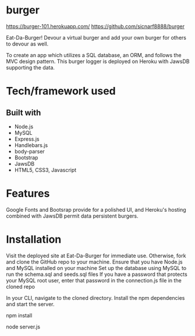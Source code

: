 # burger

https://burger-101.herokuapp.com/
https://github.com/sicnarf8888/burger

Eat-Da-Burger!
Devour a virtual burger and add your own burger for others to devour as well.

To create an app which utilizes a SQL database, an ORM, and follows the MVC design pattern. This burger logger is deployed on Heroku with JawsDB supporting the data.

# Tech/framework used

## Built with

- Node.js
- MySQL
- Express.js
- Handlebars.js
- body-parser
- Bootstrap
- JawsDB
- HTML5, CSS3, Javascript

# Features

Google Fonts and Bootsrap provide for a polished UI, and Heroku's hosting combined with JawsDB permit data persistent burgers.

# Installation
Visit the deployed site at Eat-Da-Burger for immediate use.
Otherwise, fork and clone the GitHub repo to your machine.
Ensure that you have Node.js and MySQL installed on your machine
Set up the database using MySQL to run the schema.sql and seeds.sql files
If you have a password that protects your MySQL root user, enter that password in the connection.js file in the cloned repo

In your CLI, navigate to the cloned directory. Install the npm dependencies and start the server.

  npm install

  node server.js
